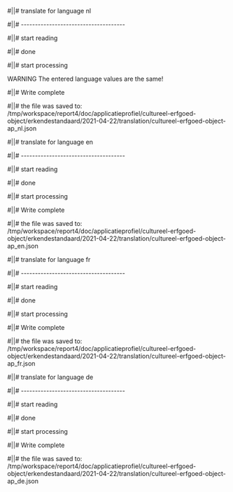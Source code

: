 #||# translate for language nl  

#||# -------------------------------------  

#||# start reading  

#||# done  

#||# start processing  

WARNING The entered language values are the same!  

#||# Write complete  

#||# the file was saved to: /tmp/workspace/report4/doc/applicatieprofiel/cultureel-erfgoed-object/erkendestandaard/2021-04-22/translation/cultureel-erfgoed-object-ap_nl.json  

#||# translate for language en  

#||# -------------------------------------  

#||# start reading  

#||# done  

#||# start processing  

#||# Write complete  

#||# the file was saved to: /tmp/workspace/report4/doc/applicatieprofiel/cultureel-erfgoed-object/erkendestandaard/2021-04-22/translation/cultureel-erfgoed-object-ap_en.json  

#||# translate for language fr  

#||# -------------------------------------  

#||# start reading  

#||# done  

#||# start processing  

#||# Write complete  

#||# the file was saved to: /tmp/workspace/report4/doc/applicatieprofiel/cultureel-erfgoed-object/erkendestandaard/2021-04-22/translation/cultureel-erfgoed-object-ap_fr.json  

#||# translate for language de  

#||# -------------------------------------  

#||# start reading  

#||# done  

#||# start processing  

#||# Write complete  

#||# the file was saved to: /tmp/workspace/report4/doc/applicatieprofiel/cultureel-erfgoed-object/erkendestandaard/2021-04-22/translation/cultureel-erfgoed-object-ap_de.json  

